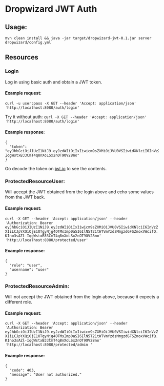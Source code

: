 # Dropwizard JWT Auth
## Usage:
`mvn clean install && java -jar target/dropwizard-jwt-0.1.jar server dropwizard/config.yml`

## Resources
### Login
Log in using basic auth and obtain a JWT token.

#### Example request:
`curl -u user:pass -X GET --header 'Accept: application/json' 'http://localhost:8080/auth/login'`

Try it without auth:
`curl -X GET --header 'Accept: application/json' 'http://localhost:8080/auth/login'`

#### Example response:

```
{
  "token": "eyJhbGciOiJIUzI1NiJ9.eyJzdWIiOiIxIiwicm9sZXMiOiJVU0VSIiwidXNlciI6InVzZXIiLCJpYXQiOjE1OTgyNjg4OTMsImp0aSI6IlN5T21tWTVmYzdzMmgzdGFSZmoxVWcifQ.KIno3sAZl-IqgWstxB33CmT4q8nXoLSx2nOT9OV28no"
}
```

Go decode the token on [jwt.io](https://jwt.io) to see the contents.

### ProtectedResourceUser:
Will accept the JWT obtained from the login above and echo some values from the JWT back.

#### Example request:
`curl -X GET --header 'Accept: application/json' --header 'Authorization: Bearer eyJhbGciOiJIUzI1NiJ9.eyJzdWIiOiIxIiwicm9sZXMiOiJVU0VSIiwidXNlciI6InVzZXIiLCJpYXQiOjE1OTgyNjg4OTMsImp0aSI6IlN5T21tWTVmYzdzMmgzdGFSZmoxVWcifQ.KIno3sAZl-IqgWstxB33CmT4q8nXoLSx2nOT9OV28no' 'http://localhost:8080/protected/user'`

#### Example response:

```
{
  "role": "user",
  "username": "user"
}
```

### ProtectedResourceAdmin:
Will not accept the JWT obtained from the login above, because it expects a different role.

#### Example request:
`curl -X GET --header 'Accept: application/json' --header 'Authorization: Bearer eyJhbGciOiJIUzI1NiJ9.eyJzdWIiOiIxIiwicm9sZXMiOiJVU0VSIiwidXNlciI6InVzZXIiLCJpYXQiOjE1OTgyNjg4OTMsImp0aSI6IlN5T21tWTVmYzdzMmgzdGFSZmoxVWcifQ.KIno3sAZl-IqgWstxB33CmT4q8nXoLSx2nOT9OV28no' 'http://localhost:8080/protected/admin '`

#### Example response:

```
{
  "code": 403,
  "message": "User not authorized."
}
```
